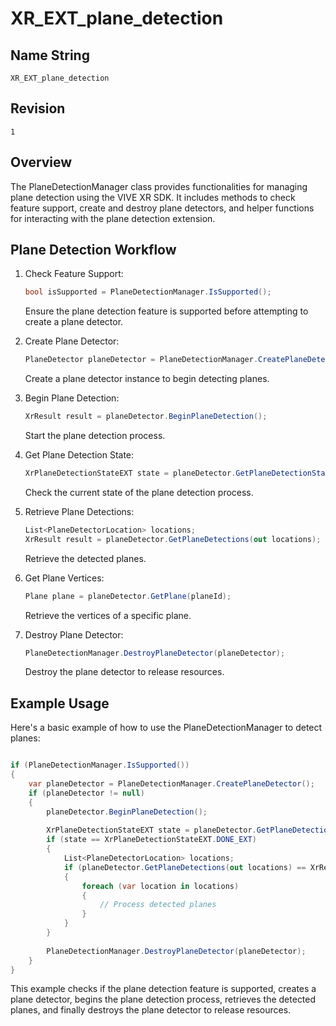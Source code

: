 # XR_EXT_plane_detection
## Name String
    XR_EXT_plane_detection
## Revision
    1
## Overview

The PlaneDetectionManager class provides functionalities for managing plane detection using the VIVE XR SDK. It includes methods to check feature support, create and destroy plane detectors, and helper functions for interacting with the plane detection extension.

## Plane Detection Workflow

1. Check Feature Support:

	```csharp
	bool isSupported = PlaneDetectionManager.IsSupported();
	```

	Ensure the plane detection feature is supported before attempting to create a plane detector.

1. Create Plane Detector:

	```csharp
	PlaneDetector planeDetector = PlaneDetectionManager.CreatePlaneDetector();
	```

	Create a plane detector instance to begin detecting planes.

1. Begin Plane Detection:

	```csharp
	XrResult result = planeDetector.BeginPlaneDetection();
	```

	Start the plane detection process.

1. Get Plane Detection State:

	```csharp
	XrPlaneDetectionStateEXT state = planeDetector.GetPlaneDetectionState();
	```

	Check the current state of the plane detection process.

1. Retrieve Plane Detections:

	```csharp
	List<PlaneDetectorLocation> locations;
	XrResult result = planeDetector.GetPlaneDetections(out locations);
	```

	Retrieve the detected planes.

1. Get Plane Vertices:

	```csharp
	Plane plane = planeDetector.GetPlane(planeId);
	```

	Retrieve the vertices of a specific plane.

1. Destroy Plane Detector:

	```csharp
	PlaneDetectionManager.DestroyPlaneDetector(planeDetector);
	```

	Destroy the plane detector to release resources.


## Example Usage

Here's a basic example of how to use the PlaneDetectionManager to detect planes:

```csharp

if (PlaneDetectionManager.IsSupported())
{
    var planeDetector = PlaneDetectionManager.CreatePlaneDetector();
    if (planeDetector != null)
    {
        planeDetector.BeginPlaneDetection();
        
        XrPlaneDetectionStateEXT state = planeDetector.GetPlaneDetectionState();
        if (state == XrPlaneDetectionStateEXT.DONE_EXT)
        {
            List<PlaneDetectorLocation> locations;
            if (planeDetector.GetPlaneDetections(out locations) == XrResult.XR_SUCCESS)
            {
                foreach (var location in locations)
                {
                    // Process detected planes
                }
            }
        }
        
        PlaneDetectionManager.DestroyPlaneDetector(planeDetector);
    }
}
```

This example checks if the plane detection feature is supported, creates a plane detector, begins the plane detection process, retrieves the detected planes, and finally destroys the plane detector to release resources.